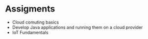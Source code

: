 # Assigments
* Cloud comuting basics
* Develop Java applications  and running them on a cloud provider
* IoT Fundamentals
